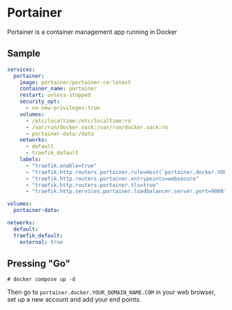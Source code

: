 # Portainer

Portainer is a container management app running in Docker

## Sample

```yaml
services:
  portainer:
    image: portainer/portainer-ce:latest
    container_name: portainer
    restart: unless-stopped
    security_opt:
      - no-new-privileges:true
    volumes:
      - /etc/localtime:/etc/localtime:ro
      - /var/run/docker.sock:/var/run/docker.sock:ro
      - portainer-data:/data
    networks:
      - default
      - traefik_default
    labels:
      - "traefik.enable=true"
      - "traefik.http.routers.portainer.rule=Host(`portainer.docker.YOUR_DOMAIN_NAME.COM`)"
      - "traefik.http.routers.portainer.entrypoints=websecure"
      - "traefik.http.routers.portainer.tls=true"
      - "traefik.http.services.portainer.loadbalancer.server.port=9000"

volumes:
  portainer-data:

networks:
  default:
  traefik_default:
    external: true
```

## Pressing "Go"

```
# docker compose up -d
```

Then go to `portainer.docker.YOUR_DOMAIN_NAME.COM` in your web browser, set up a new account and add your end points.
